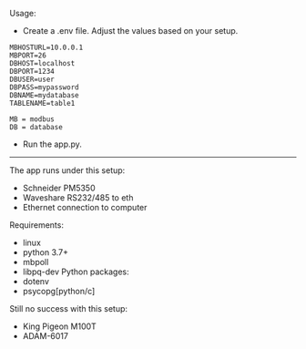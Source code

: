 Usage:
  - Create a .env file. Adjust the values based on your setup.
```
MBHOSTURL=10.0.0.1
MBPORT=26
DBHOST=localhost
DBPORT=1234
DBUSER=user
DBPASS=mypassword
DBNAME=mydatabase
TABLENAME=table1
```
    MB = modbus
    DB = database
  - Run the app.py.
---

The app runs under this setup:
  - Schneider PM5350
  - Waveshare RS232/485 to eth
  - Ethernet connection to computer
  
Requirements:
  - linux
  - python 3.7+
  - mbpoll
  - libpq-dev
Python packages:
  - dotenv
  - psycopg[python/c]

Still no success with this setup:
  - King Pigeon M100T
  - ADAM-6017


